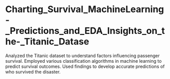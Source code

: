 # Charting_Survival_MachineLearning-_Predictions_and_EDA_Insights_on_the-_Titanic_Datase
Analyzed the Titanic dataset to understand factors influencing passenger survival. Employed various classification algorithms in machine learning to predict survival outcomes. Used findings to develop accurate predictions of who survived the disaster.
